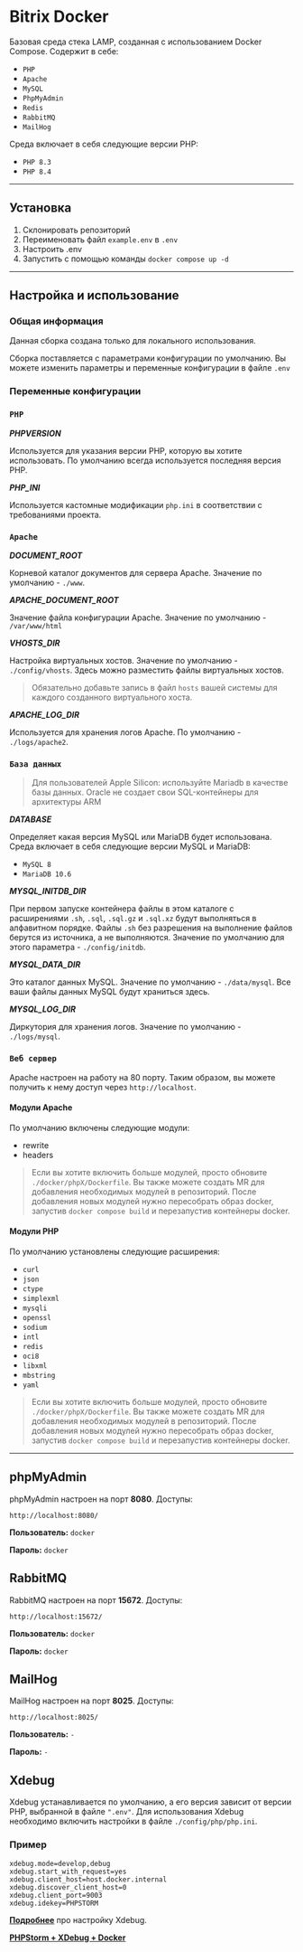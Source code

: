 # Bitrix Docker

Базовая среда стека LAMP, созданная с использованием Docker Compose. Содержит в себе:

- `PHP`
- `Apache`
- `MySQL`
- `PhpMyAdmin`
- `Redis`
- `RabbitMQ`
- `MailHog`

Среда включает в себя следующие версии PHP:

- `PHP 8.3`
- `PHP 8.4`

---

## Установка

1. Склонировать репозиторий
2. Переименовать файл `example.env` в `.env`
3. Настроить .env
4. Запустить с помощью команды `docker compose up -d`

---

## Настройка и использование

### Общая информация

Данная сборка создана только для локального использования.

Сборка поставляется с параметрами конфигурации по умолчанию. Вы можете изменить параметры и переменные конфигурации в
файле `.env`

### Переменные конфигурации

### `PHP`

_**PHPVERSION**_

Используется для указания версии PHP, которую вы хотите использовать. По умолчанию всегда используется последняя версия
PHP.

_**PHP_INI**_

Используется кастомные модификации `php.ini` в соответствии с требованиями проекта.

### `Apache`

_**DOCUMENT_ROOT**_

Корневой каталог документов для сервера Apache. Значение по умолчанию - `./www`.

_**APACHE_DOCUMENT_ROOT**_

Значение файла конфигурации Apache. Значение по умолчанию - `/var/www/html`

_**VHOSTS_DIR**_

Настройка виртуальных хостов. Значение по умолчанию - `./config/vhosts`. Здесь можно разместить файлы виртуальных
хостов.

> Обязательно добавьте запись в файл `hosts` вашей системы для каждого созданного виртуального хоста.

_**APACHE_LOG_DIR**_

Используется для хранения логов Apache. По умолчанию - `./logs/apache2`.

### `База данных`

> Для пользователей Apple Silicon: используйте Mariadb в качестве базы данных. Oracle не создает свои SQL-контейнеры для
> архитектуры ARM

_**DATABASE**_

Определяет какая версия MySQL или MariaDB будет использована. Среда включает в себя следующие версии MySQL и MariaDB:

- `MySQL 8`
- `MariaDB 10.6`

_**MYSQL_INITDB_DIR**_

При первом запуске контейнера файлы в этом каталоге с расширениями `.sh`, `.sql`, `.sql.gz` и
`.sql.xz` будут выполняться в алфавитном порядке. Файлы `.sh` без разрешения на выполнение файлов берутся из источника,
а не выполняются.
Значение по умолчанию для этого параметра - `./config/initdb`.

_**MYSQL_DATA_DIR**_

Это каталог данных MySQL. Значение по умолчанию - `./data/mysql`. Все ваши файлы данных MySQL будут храниться здесь.

_**MYSQL_LOG_DIR**_

Диркутория для хранения логов. Значение по умолчанию - `./logs/mysql`.

### `Веб сервер`

Apache настроен на работу на 80 порту. Таким образом, вы можете получить к нему доступ через `http://localhost`.

#### Модули Apache

По умолчанию включены следующие модули:

- rewrite
- headers

> Если вы хотите включить больше модулей, просто обновите `./docker/phpX/Dockerfile`. Вы также можете создать MR для
> добавления необходимых модулей в репозиторий.
> После добавления новых модулей нужно пересобрать образ docker, запустив `docker compose build` и перезапустив
> контейнеры docker.

#### Модули PHP

По умолчанию установлены следующие расширения:

- `curl`
- `json`
- `ctype`
- `simplexml`
- `mysqli`
- `openssl`
- `sodium`
- `intl`
- `redis`
- `oci8`
- `libxml`
- `mbstring`
- `yaml`

> Если вы хотите включить больше модулей, просто обновите `./docker/phpX/Dockerfile`. Вы также можете создать MR для
> добавления необходимых модулей в репозиторий.
> После добавления новых модулей нужно пересобрать образ docker, запустив `docker compose build` и перезапустив
> контейнеры docker.

---

## phpMyAdmin

phpMyAdmin настроен на порт **8080**. Доступы:

`http://localhost:8080/`

**Пользователь:** `docker`

**Пароль:** `docker`

## RabbitMQ

RabbitMQ настроен на порт **15672**. Доступы:

`http://localhost:15672/`

**Пользователь:** `docker`

**Пароль:** `docker`

## MailHog

MailHog настроен на порт **8025**. Доступы:

`http://localhost:8025/`

**Пользователь:** `-`

**Пароль:** `-`

## Xdebug

Xdebug устанавливается по умолчанию, а его версия зависит от версии PHP, выбранной в файле `".env"`.
Для использования Xdebug необходимо включить настройки в файле `./config/php/php.ini`.

### Пример

```
xdebug.mode=develop,debug
xdebug.start_with_request=yes
xdebug.client_host=host.docker.internal
xdebug.discover_client_host=0
xdebug.client_port=9003
xdebug.idekey=PHPSTORM
```

**[Подробнее](https://www.jetbrains.com/help/phpstorm/configuring-xdebug.html)** про настройку Xdebug.

**[PHPStorm + XDebug + Docker](https://habr.com/ru/articles/712670/)**
